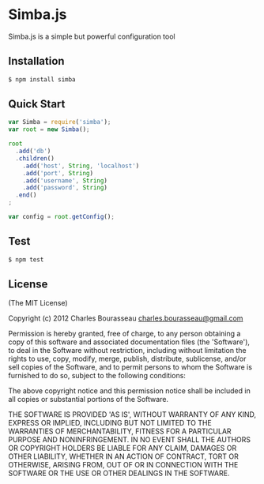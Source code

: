 # Simba.js

Simba.js is a simple but powerful configuration tool

## Installation

```bash
$ npm install simba
```

## Quick Start

```javascript
var Simba = require('simba');
var root = new Simba();

root
  .add('db')
  .children() 
    .add('host', String, 'localhost')
    .add('port', String)
    .add('username', String)
    .add('password', String)
  .end()
;

var config = root.getConfig();
```

## Test

```bash
$ npm test
```

## License

(The MIT License)

Copyright (c) 2012 Charles Bourasseau charles.bourasseau@gmail.com

Permission is hereby granted, free of charge, to any person obtaining a copy of this software and associated documentation files (the 'Software'), to deal in the Software without restriction, including without limitation the rights to use, copy, modify, merge, publish, distribute, sublicense, and/or sell copies of the Software, and to permit persons to whom the Software is furnished to do so, subject to the following conditions:

The above copyright notice and this permission notice shall be included in all copies or substantial portions of the Software.

THE SOFTWARE IS PROVIDED 'AS IS', WITHOUT WARRANTY OF ANY KIND, EXPRESS OR IMPLIED, INCLUDING BUT NOT LIMITED TO THE WARRANTIES OF MERCHANTABILITY, FITNESS FOR A PARTICULAR PURPOSE AND NONINFRINGEMENT. IN NO EVENT SHALL THE AUTHORS OR COPYRIGHT HOLDERS BE LIABLE FOR ANY CLAIM, DAMAGES OR OTHER LIABILITY, WHETHER IN AN ACTION OF CONTRACT, TORT OR OTHERWISE, ARISING FROM, OUT OF OR IN CONNECTION WITH THE SOFTWARE OR THE USE OR OTHER DEALINGS IN THE SOFTWARE.
